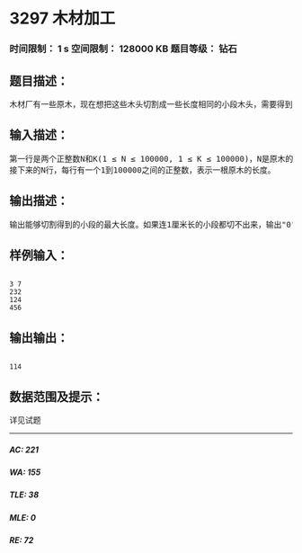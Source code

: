 # 3297 木材加工   
### 时间限制： 1 s     空间限制： 128000 KB     题目等级： 钻石  
## 题目描述：  

<pre>
木材厂有一些原木，现在想把这些木头切割成一些长度相同的小段木头，需要得到的小段的数目是给定了。当然，我们希望得到的小段越长越好，你的任务是计算能够得到的小段木头的最大长度。 木头长度的单位是厘米。原木的长度都是正整数，我们要求切割得到的小段木头的长度也要求是正整数。
</pre>
  
  
## 输入描述：  

<pre>
第一行是两个正整数N和K(1 ≤ N ≤ 100000, 1 ≤ K ≤ 100000)，N是原木的数目，K是需要得到的小段的数目。  
接下来的N行，每行有一个1到100000之间的正整数，表示一根原木的长度。
</pre>
  
  
## 输出描述：  

<pre>
输出能够切割得到的小段的最大长度。如果连1厘米长的小段都切不出来，输出"0"。
</pre>
  
  
## 样例输入：  

<pre><code>
3 7
232
124
456
</code></pre>
  
  
## 输出输出：  

<pre><code>
114
</code></pre>
  
  
## 数据范围及提示：  

<pre>
详见试题
</pre>
  
  
***  

##### AC: 221  
##### WA: 155  
##### TLE: 38  
##### MLE: 0  
##### RE: 72  
